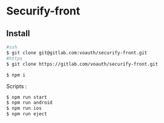 # Securify-front

## Install

```bash
#ssh
$ git clone git@gitlab.com:voauth/securify-front.git
#https
$ git clone https://gitlab.com/voauth/securify-front.git
```

```
$ npm i
```

Scripts :

```bash
$ npm run start
$ npm run android
$ npm run ios
$ npm run eject
```
